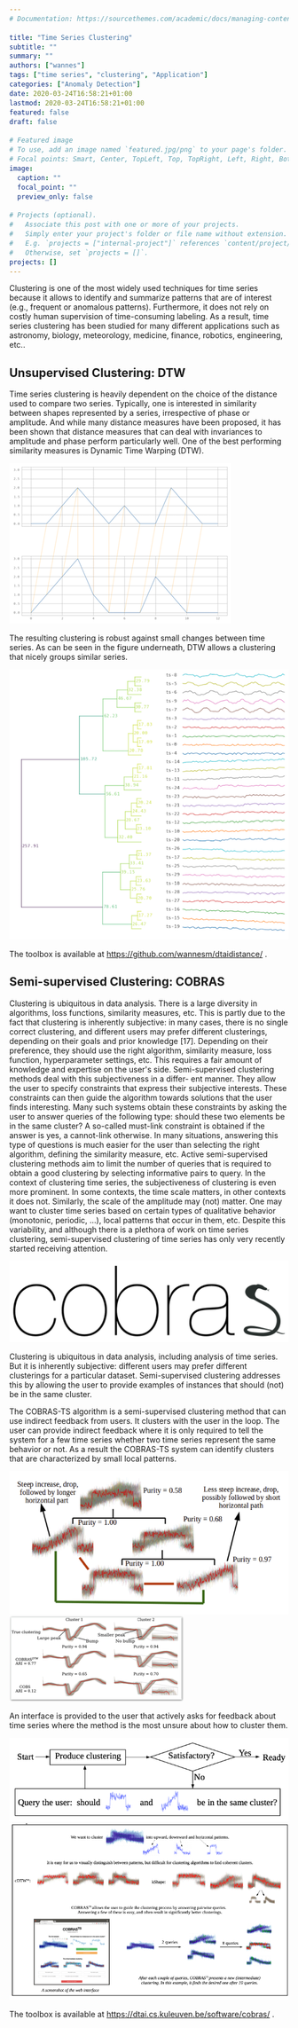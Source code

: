 ```yaml
---
# Documentation: https://sourcethemes.com/academic/docs/managing-content/

title: "Time Series Clustering"
subtitle: ""
summary: ""
authors: ["wannes"]
tags: ["time series", "clustering", "Application"]
categories: ["Anomaly Detection"]
date: 2020-03-24T16:58:21+01:00
lastmod: 2020-03-24T16:58:21+01:00
featured: false
draft: false

# Featured image
# To use, add an image named `featured.jpg/png` to your page's folder.
# Focal points: Smart, Center, TopLeft, Top, TopRight, Left, Right, BottomLeft, Bottom, BottomRight.
image:
  caption: ""
  focal_point: ""
  preview_only: false

# Projects (optional).
#   Associate this post with one or more of your projects.
#   Simply enter your project's folder or file name without extension.
#   E.g. `projects = ["internal-project"]` references `content/project/deep-learning/index.md`.
#   Otherwise, set `projects = []`.
projects: []
---
```



Clustering is one of the most widely used techniques for time series because it allows to identify and summarize patterns that are of interest (e.g., frequent or anomalous patterns). Furthermore, it does not rely on costly human supervision of time-consuming labeling.
As a result, time series clustering has been studied for many different applications such as astronomy, biology, meteorology, medicine, finance, robotics, engineering, etc..

## Unsupervised Clustering: DTW

Time series clustering is heavily dependent on the choice of the distance used to compare two series. Typically, one is interested in similarity between shapes represented by a series, irrespective of phase or amplitude. And while many distance measures have been proposed, it has been shown that distance measures that can deal with invariances to amplitude and phase perform particularly well.
One of the best performing similarity measures is Dynamic Time Warping (DTW).

![DTW Warpring](dtw_warp.png)

The resulting clustering is robust against small changes between time series. As can be seen in the figure underneath, DTW allows a clustering that nicely groups similar series.

![DTW clustering](dtw_clustering.png)


The toolbox is available at https://github.com/wannesm/dtaidistance/ .



## Semi-supervised Clustering: COBRAS

Clustering is ubiquitous in data analysis. There is a large diversity in algorithms, loss functions, similarity measures, etc. This is partly due to the fact that clustering is inherently subjective: in many cases, there is no single correct clustering, and different users may prefer different clusterings, depending on their goals and prior knowledge [17]. Depending on their preference, they should use the right algorithm, similarity measure, loss function, hyperparameter settings, etc. This requires a fair amount of knowledge and expertise on the user's side.
Semi-supervised clustering methods deal with this subjectiveness in a differ- ent manner. They allow the user to specify constraints that express their subjective interests. These constraints can then guide the algorithm towards solutions that the user finds interesting. Many such systems obtain these constraints by asking the user to answer queries of the following type: should these two elements be in the same cluster? A so-called must-link constraint is obtained if the answer is yes, a cannot-link otherwise. In many situations, answering this type of questions is much easier for the user than selecting the right algorithm, defining the similarity measure, etc. Active semi-supervised clustering methods
aim to limit the number of queries that is required to obtain a good clustering by selecting informative pairs to query.
In the context of clustering time series, the subjectiveness of clustering is even more prominent. In some contexts, the time scale matters, in other contexts it does not. Similarly, the scale of the amplitude may (not) matter. One may want to cluster time series based on certain types of qualitative behavior (monotonic, periodic, ...), local patterns that occur in them, etc. Despite this variability, and although there is a plethora of work on time series clustering, semi-supervised clustering of time series has only very recently started receiving attention.

![cobras](cobras_logo.png)

Clustering is ubiquitous in data analysis, including analysis of time series. But it is inherently subjective: different users may prefer different clusterings for a particular dataset. Semi-supervised clustering addresses this by allowing the user to provide examples of instances that should (not) be in the same cluster. 

The COBRAS-TS algorithm is a semi-supervised clustering method that can use indirect feedback from users. It clusters with the user in the loop. The user can provide indirect feedback where it is only required to tell the system for a few time series whether two time series represent the same behavior or not. As a result the COBRAS-TS system can identify clusters that are characterized by small local patterns.

![img1](img1.png)
![img2](img2.png)

An interface is provided to the user that actively asks for feedback about time series where the method is the most unsure about how to cluster them.

![gui](cobras_schema.png)
![gui](cobras_example.png)

The toolbox is available at https://dtai.cs.kuleuven.be/software/cobras/ .




